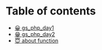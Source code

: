 # Table of contents

* [😀 gs\_php\_day1](README.md)
* [😁 gs\_php\_day2](gs\_php\_day2.md)
* [😇 about function](about-function.md)
